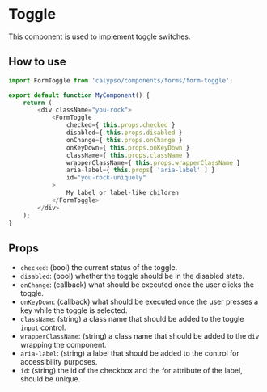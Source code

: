 # Toggle

This component is used to implement toggle switches.

## How to use

```js
import FormToggle from 'calypso/components/forms/form-toggle';

export default function MyComponent() {
	return (
		<div className="you-rock">
			<FormToggle
				checked={ this.props.checked }
				disabled={ this.props.disabled }
				onChange={ this.props.onChange }
				onKeyDown={ this.props.onKeyDown }
				className={ this.props.className }
				wrapperClassName={ this.props.wrapperClassName }
				aria-label={ this.props[ 'aria-label' ] }
				id="you-rock-uniquely"
			>
				My label or label-like children
			</FormToggle>
		</div>
	);
}
```

## Props

- `checked`: (bool) the current status of the toggle.
- `disabled`: (bool) whether the toggle should be in the disabled state.
- `onChange`: (callback) what should be executed once the user clicks the toggle.
- `onKeyDown`: (callback) what should be executed once the user presses a key while the toggle is selected.
- `className`: (string) a class name that should be added to the toggle `input` control.
- `wrapperClassName`: (string) a class name that should be added to the `div` wrapping the component.
- `aria-label`: (string) a label that should be added to the control for accessibility purposes.
- `id`: (string) the id of the checkbox and the for attribute of the label, should be unique.
